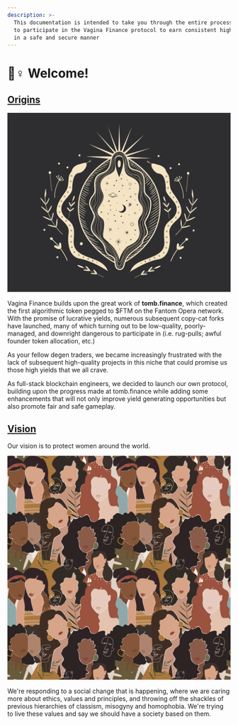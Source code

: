 ```yaml
---
description: >-
  This documentation is intended to take you through the entire process of how
  to participate in the Vagina Finance protocol to earn consistent high yields
  in a safe and secure manner
---
```


# 👰♀ Welcome!

## [Origins](./#origins)

![](.gitbook/assets/3.jpg)

Vagina Finance builds upon the great work of **tomb.finance**, which created the first algorithmic token pegged to $FTM on the Fantom Opera network. With the promise of lucrative yields, numerous subsequent copy-cat forks have launched, many of which turning out to be low-quality, poorly-managed, and downright dangerous to participate in (i.e. rug-pulls; awful founder token allocation, etc.)

As your fellow degen traders, we became increasingly frustrated with the lack of subsequent high-quality projects in this niche that could promise us those high yields that we all crave.&#x20;

As full-stack blockchain engineers, we decided to launch our own protocol, building upon the progress made at tomb.finance while adding some enhancements that will not only improve yield generating opportunities but also promote fair and safe gameplay.

## [Vision](./#vision)

Our vision is to protect women around the world.

![](.gitbook/assets/6.jpg)

We're responding to a social change that is happening, where we are caring more about ethics, values and principles, and throwing off the shackles of previous hierarchies of classism, misogyny and homophobia. We're trying to live these values and say we should have a society based on them.
